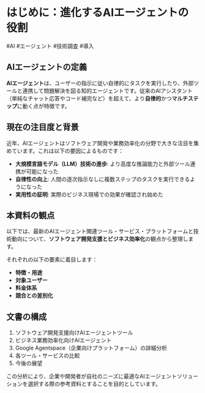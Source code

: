 # はじめに：進化するAIエージェントの役割
#AI #エージェント #技術調査 #導入

## AIエージェントの定義

**AIエージェント**は、ユーザーの指示に従い自律的にタスクを実行したり、外部ツールと連携して問題解決を図る知的エージェントです。従来のAIアシスタント（単純なチャット応答やコード補完など）を超えて、より**自律的**かつ**マルチステップ**に動く点が特徴です。

## 現在の注目度と背景

近年、AIエージェントはソフトウェア開発や業務効率化の分野で大きな注目を集めています。これは以下の要因によるものです：

- **大規模言語モデル（LLM）技術の進歩**: より高度な推論能力と外部ツール連携が可能になった
- **自律性の向上**: 人間の逐次指示なしに複数ステップのタスクを実行できるようになった
- **実用性の証明**: 実際のビジネス現場での効果が確認され始めた

## 本資料の観点

以下では、最新のAIエージェント関連ツール・サービス・プラットフォームと技術動向について、**ソフトウェア開発支援とビジネス効率化**の観点から整理します。

それぞれの以下の要素に着目します：
- **特徴・用途**
- **対象ユーザー**
- **料金体系**
- **競合との差別化**

## 文書の構成

1. ソフトウェア開発支援向けAIエージェントツール
2. ビジネス業務効率化向けAIエージェント
3. Google Agentspace（企業向けプラットフォーム）の詳細分析
4. 各ツール・サービスの比較
5. 今後の展望

この分析により、企業や開発者が自社のニーズに最適なAIエージェントソリューションを選択する際の参考資料とすることを目的としています。
